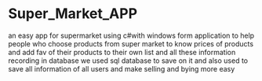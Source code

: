 # Super_Market_APP
an easy app for supermarket using c#with windows form application to help people who choose products from super market to know prices of products and add fav of their products to their own list and all these information recording in database we used sql database to save on it and also used to save all information of all users and make selling and bying more easy 
